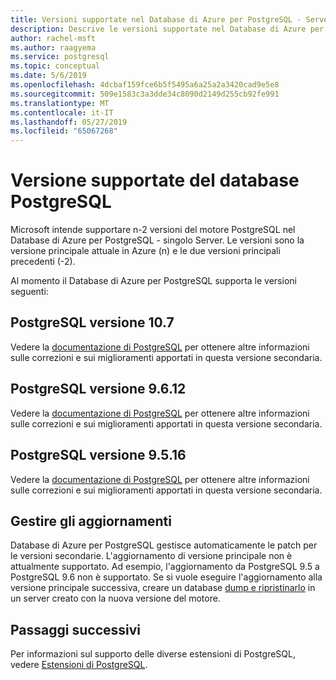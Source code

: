 ```yaml
---
title: Versioni supportate nel Database di Azure per PostgreSQL - Server singolo
description: Descrive le versioni supportate nel Database di Azure per PostgreSQL - singolo Server.
author: rachel-msft
ms.author: raagyema
ms.service: postgresql
ms.topic: conceptual
ms.date: 5/6/2019
ms.openlocfilehash: 4dcbaf159fce6b5f5495a6a25a2a3420cad9e5e8
ms.sourcegitcommit: 509e1583c3a3dde34c8090d2149d255cb92fe991
ms.translationtype: MT
ms.contentlocale: it-IT
ms.lasthandoff: 05/27/2019
ms.locfileid: "65067268"
---
```

# <a name="supported-postgresql-database-versions"></a>Versione supportate del database PostgreSQL
Microsoft intende supportare n-2 versioni del motore PostgreSQL nel Database di Azure per PostgreSQL - singolo Server. Le versioni sono la versione principale attuale in Azure (n) e le due versioni principali precedenti (-2).

Al momento il Database di Azure per PostgreSQL supporta le versioni seguenti:

## <a name="postgresql-version-107"></a>PostgreSQL versione 10.7
Vedere la [documentazione di PostgreSQL](https://www.postgresql.org/docs/10/static/release-10-7.html) per ottenere altre informazioni sulle correzioni e sui miglioramenti apportati in questa versione secondaria.

## <a name="postgresql-version-9612"></a>PostgreSQL versione 9.6.12
Vedere la [documentazione di PostgreSQL](https://www.postgresql.org/docs/9.6/static/release-9-6-12.html) per ottenere altre informazioni sulle correzioni e sui miglioramenti apportati in questa versione secondaria.

## <a name="postgresql-version-9516"></a>PostgreSQL versione 9.5.16
Vedere la [documentazione di PostgreSQL](https://www.postgresql.org/docs/9.5/static/release-9-5-16.html) per ottenere altre informazioni sulle correzioni e sui miglioramenti apportati in questa versione secondaria.

## <a name="managing-updates-and-upgrades"></a>Gestire gli aggiornamenti
Database di Azure per PostgreSQL gestisce automaticamente le patch per le versioni secondarie. L'aggiornamento di versione principale non è attualmente supportato. Ad esempio, l'aggiornamento da PostgreSQL 9.5 a PostgreSQL 9.6 non è supportato. Se si vuole eseguire l'aggiornamento alla versione principale successiva, creare un database [dump e ripristinarlo](./howto-migrate-using-dump-and-restore.md) in un server creato con la nuova versione del motore.

## <a name="next-steps"></a>Passaggi successivi
Per informazioni sul supporto delle diverse estensioni di PostgreSQL, vedere [Estensioni di PostgreSQL](concepts-extensions.md).
